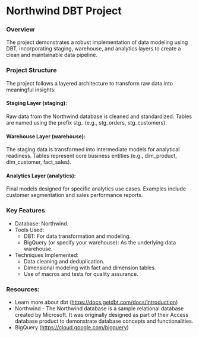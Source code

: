 # Northwind DBT Project

### Overview
The project demonstrates a robust implementation of data modeling using DBT, incorporating staging, warehouse, and analytics layers to create a clean and maintainable data pipeline. 

### Project Structure

The project follows a layered architecture to transform raw data into meaningful insights:

#### Staging Layer (staging):

Raw data from the Northwind database is cleaned and standardized.
Tables are named using the prefix stg_ (e.g., stg_orders, stg_customers).

#### Warehouse Layer (warehouse):

The staging data is transformed into intermediate models for analytical readiness.
Tables represent core business entities (e.g., dim_product, dim_customer, fact_sales).

#### Analytics Layer (analytics):

Final models designed for specific analytics use cases.
Examples include customer segmentation and sales performance reports.


### Key Features
- Database: Northwind.
- Tools Used:
  - DBT: For data transformation and modeling.
  - BigQuery (or specify your warehouse): As the underlying data warehouse.
- Techniques Implemented:
  - Data cleaning and deduplication.
  - Dimensional modeling with fact and dimension tables.
  - Use of macros and tests for quality assurance.

### Resources:
- Learn more about dbt (https://docs.getdbt.com/docs/introduction)
- Northwind - The Northwind database is a sample relational database created by Microsoft. It was originally designed as part of their Access database product to demonstrate database concepts and functionalities.
- BigQuery (https://cloud.google.com/bigquery)
